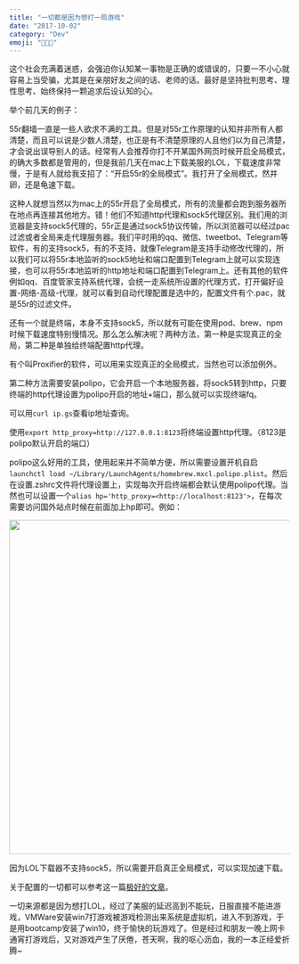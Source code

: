 ```yaml
---
title: "一切都是因为想打一局游戏"
date: "2017-10-02"
category: "Dev"
emoji: "👨🏼‍💻"
---
```


这个社会充满着迷惑，会强迫你认知某一事物是正确的或错误的，只要一不小心就容易上当受骗，尤其是在亲朋好友之间的话、老师的话。最好是坚持批判思考、理性思考、始终保持一颗追求后设认知的心。

举个前几天的例子：

55r翻墙一直是一些人欲求不满的工具。但是对55r工作原理的认知并非所有人都清楚，而且可以说是少数人清楚，也正是有不清楚原理的人且他们以为自己清楚，才会说出误导别人的话。经常有人会推荐你打不开某国外网页时候开启全局模式，的确大多数都是管用的，但是我前几天在mac上下载美服的LOL，下载速度非常慢，于是有人就给我支招了：“开启55r的全局模式”。我打开了全局模式，然并卵，还是龟速下载。

这种人就想当然以为mac上的55r开启了全局模式，所有的流量都会跑到服务器所在地点再连接其他地方。错！他们不知道http代理和sock5代理区别。我们用的浏览器是支持sock5代理的，55r正是通过sock5协议传输，所以浏览器可以经过pac过滤或者全局来走代理服务器。我们平时用的qq、微信、tweetbot、Telegram等软件，有的支持sock5，有的不支持，就像Telegram是支持手动修改代理的，所以我们可以将55r本地监听的sock5地址和端口配置到Telegram上就可以实现连接，也可以将55r本地监听的http地址和端口配置到Telegram上。还有其他的软件例如qq、百度管家支持系统代理，会统一走系统所设置的代理方式，打开偏好设置-网络-高级-代理，就可以看到自动代理配置是选中的，配置文件有个.pac，就是55r的过滤文件。

还有一个就是终端，本身不支持sock5，所以就有可能在使用pod、brew、npm时候下载速度特别慢情况。那么怎么解决呢？两种方法，第一种是实现真正的全局，第二种是单独给终端配置http代理。

有个叫Proxifier的软件，可以用来实现真正的全局模式，当然也可以添加例外。

第二种方法需要安装polipo，它会开启一个本地服务器，将sock5转到http，只要终端的http代理设置为polipo开启的地址+端口，那么就可以实现终端fq。

可以用`curl ip.gs`查看ip地址查询。

使用`export http_proxy=http://127.0.0.1:8123`将终端设置http代理。（8123是polipo默认开启的端口）

polipo这么好用的工具，使用起来并不简单方便，所以需要设置开机自启`launchctl load ~/Library/LaunchAgents/homebrew.mxcl.polipo.plist`。然后在设置.zshrc文件将代理设置上，实现每次开启终端都会默认使用polipo代理。当然也可以设置一个`alias hp='http_proxy=<http://localhost:8123'>`，在每次需要访问国外站点时候在前面加上hp即可。例如：

<img src="https://raw.githubusercontent.com/FaiChou/faichou.github.io/master/img/qiniu/markdown/1506882027675.png" width="600"/>



因为LOL下载器不支持sock5，所以需要开启真正全局模式，可以实现加速下载。

关于配置的一切都可以参考这一篇[极好的文章](http://fullstack.blog/2017/09/26/%E5%85%A8%E8%87%AA%E5%8A%A8%E7%A7%91%E5%AD%A6%E4%B8%8A%E7%BD%91%E6%96%B9%E6%A1%88%E5%88%86%E4%BA%AB/)。



一切来源都是因为想打LOL，经过了美服的延迟高到不能玩，日服直接不能进游戏，VMWare安装win7打游戏被游戏检测出来系统是虚拟机，进入不到游戏，于是用bootcamp安装了win10，终于愉快的玩游戏了。但是经过和朋友一晚上网卡通宵打游戏后，又对游戏产生了厌倦，苍天啊，我的呕心沥血，我的一本正经爱折腾~



